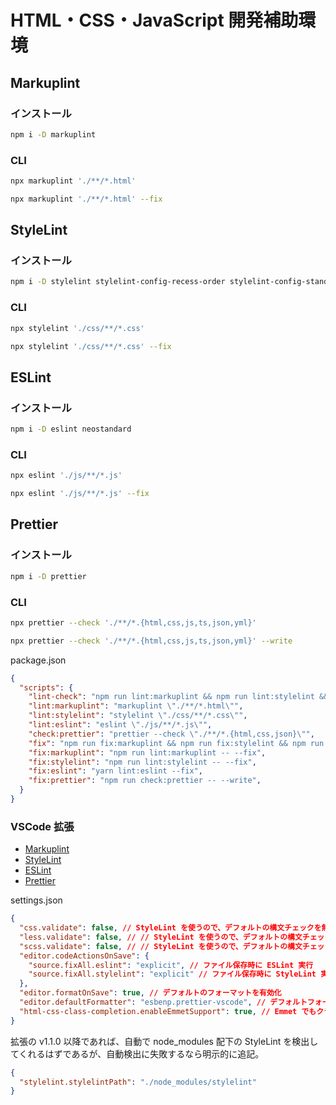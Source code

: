 # HTML・CSS・JavaScript 開発補助環境

## Markuplint
### インストール
```bash
npm i -D markuplint
```

### CLI
```bash
npx markuplint './**/*.html'

npx markuplint './**/*.html' --fix
```

## StyleLint
### インストール
```bash
npm i -D stylelint stylelint-config-recess-order stylelint-config-standard stylelint-order
```

### CLI
```bash
npx stylelint './css/**/*.css'

npx stylelint './css/**/*.css' --fix
```

## ESLint
### インストール
```bash
npm i -D eslint neostandard
```

### CLI
```bash
npx eslint './js/**/*.js'

npx eslint './js/**/*.js' --fix
```

## Prettier
### インストール
```bash
npm i -D prettier
```

### CLI
```bash
npx prettier --check './**/*.{html,css,js,ts,json,yml}'

npx prettier --check './**/*.{html,css,js,ts,json,yml}' --write
```

package.json
```json
{
  "scripts": {
    "lint-check": "npm run lint:markuplint && npm run lint:stylelint && npm run lint:eslint && npm run check:prettier",
    "lint:markuplint": "markuplint \"./**/*.html\"",
    "lint:stylelint": "stylelint \"./css/**/*.css\"",
    "lint:eslint": "eslint \"./js/**/*.js\"",
    "check:prettier": "prettier --check \"./**/*.{html,css,json}\"",
    "fix": "npm run fix:markuplint && npm run fix:stylelint && npm run fix:eslint && npm run fix:prettier",
    "fix:markuplint": "npm run lint:markuplint -- --fix",
    "fix:stylelint": "npm run lint:stylelint -- --fix",
    "fix:eslint": "yarn lint:eslint --fix",
    "fix:prettier": "npm run check:prettier -- --write",
  }
}
```

### VSCode 拡張
- [Markuplint](https://marketplace.visualstudio.com/items?itemName=yusukehirao.vscode-markuplint)
- [StyleLint](https://marketplace.visualstudio.com/items?itemName=stylelint.vscode-stylelint)
- [ESLint](https://marketplace.visualstudio.com/items?itemName=dbaeumer.vscode-eslint)
- [Prettier](https://marketplace.visualstudio.com/items?itemName=esbenp.prettier-vscode)


settings.json
```json
{
  "css.validate": false, // StyleLint を使うので、デフォルトの構文チェックを無効化
  "less.validate": false, // // StyleLint を使うので、デフォルトの構文チェックを無効化
  "scss.validate": false, // // StyleLint を使うので、デフォルトの構文チェックを無効化
  "editor.codeActionsOnSave": {
    "source.fixAll.eslint": "explicit", // ファイル保存時に ESLint 実行
    "source.fixAll.stylelint": "explicit" // ファイル保存時に StyleLint 実行
  },
  "editor.formatOnSave": true, // デフォルトのフォーマットを有効化
  "editor.defaultFormatter": "esbenp.prettier-vscode", // デフォルトフォーマッターに Pretter を設定
  "html-css-class-completion.enableEmmetSupport": true, // Emmet でもクラス補完を使えるようにする
}
```

拡張の v1.1.0 以降であれば、自動で node_modules 配下の StyleLint を検出してくれるはずであるが、自動検出に失敗するなら明示的に追記。
```json
{
  "stylelint.stylelintPath": "./node_modules/stylelint"
}
```
